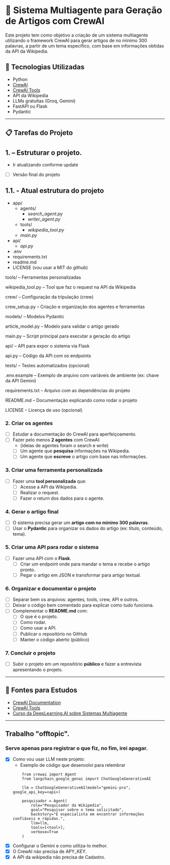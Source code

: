 # 🧠 Sistema Multiagente para Geração de Artigos com CrewAI

Este projeto tem como objetivo a criação de um sistema multiagente utilizando o framework CrewAI para gerar artigos de no mínimo 300 palavras, a partir de um tema específico, com base em informações obtidas da API da Wikipedia.

## 🚀 Tecnologias Utilizadas

- Python
- [CrewAI](https://docs.crewai.com/)
- [CrewAI Tools](https://docs.crewai.com/concepts/tools)
- API da Wikipedia
- LLMs gratuitas (Groq, Gemini)
- FastAPI ou Flask
- Pydantic

---

## 📋 Tarefas do Projeto

## 1. – Estruturar o projeto.
- Ir atualizando conforme update
- [ ] Versão final do projeto

## 1.1. - Atual estrutura do projeto
- app/
    - agents/
        - *search_agent.py*
        - *writer_agent.py*
    - tools/
        - *wikipedia_tool.py*
    - *main.py*
- api/
    - *api.py*
- .env
- requirements.txt
- readme.md
- LICENSE (vou usar a MIT do github)

tools/ – Ferramentas personalizadas

wikipedia_tool.py – Tool que faz o request na API da Wikipedia

crew/ – Configuração da tripulação (crew)

crew_setup.py – Criação e organização dos agentes e ferramentas

models/ – Modelos Pydantic

article_model.py – Modelo para validar o artigo gerado

main.py – Script principal para executar a geração do artigo

api/ – API para expor o sistema via Flask

api.py – Código da API com os endpoints

tests/ – Testes automatizados (opcional)

.env.example – Exemplo de arquivo com variáveis de ambiente (ex: chave da API Gemini)

requirements.txt – Arquivo com as dependências do projeto

README.md – Documentação explicando como rodar o projeto

LICENSE – Licença de uso (opcional)




### 2. Criar os agentes
- [ ] Estudar a documentação do CrewAI para aperfeiçoamento.
- [ ] Fazer pelo menos **2 agentes** com CrewAI: 
    - (ideias de agentes foram o search e write)
    - [ ] Um agente que **pesquisa** informações na Wikipedia.
    - [ ] Um agente que **escreve** o artigo com base nas informações.

### 3. Criar uma ferramenta personalizada
- [ ] Fazer uma **tool personalizada** que:
    - [ ] Acesse a API da Wikipedia.
    - [ ] Realizar o request.
    - [ ] Fazer o return dos dados para o agente.

### 4. Gerar o artigo final
- [ ] O sistema precisa gerar um **artigo com no mínimo 300 palavras**.
- [ ] Usar o **Pydantic** para organizar os dados do artigo (ex: título, conteúdo, tema).

### 5. Criar uma API para rodar o sistema
- [ ] Fazer uma API com o **Flask**.
    - [ ] Criar um endpoint onde para mandar o tema e recebe o artigo pronto.
    - [ ] Pegar o artigo em JSON e transformar para artigo textual.

### 6. Organizar e documentar o projeto
- [ ] Separar bem os arquivos: agentes, tools, crew, API e outros.
- [ ] Deixar o código bem comentado para explicar como tudo funciona.
- [ ] Complementar o **README.md** com:
    - [ ] O que é o projeto.
    - [ ] Como rodar.
    - [ ] Como usar a API.
    - [ ] Publicar o repositório no GitHub
    - [ ] Manter o código aberto (público)

### 7. Concluir o projeto
- [ ] Subir o projeto em um repositório **público** e fazer a entrevista apresentando o projeto.

---

## 📖 Fontes para Estudos

- [CrewAI Documentation](https://docs.crewai.com/introduction)
- [CrewAI Tools](https://docs.crewai.com/concepts/tools)
- [Curso da DeepLearning.AI sobre Sistemas Multiagente](https://www.deeplearning.ai/short-courses/multi-ai-agent-systems-with-crewai/)

---

## Trabalho "offtopic".
### Serve apenas para registrar o que fiz, no fim, irei apagar.
- [x] Como vou usar LLM neste projeto:
    - Exemplo de código que desenvolvi para relembrar
    ```
        from crewai import Agent
        from langchain_google_genai import ChatGoogleGenerativeAI

        llm = ChatGoogleGenerativeAI(model="gemini-pro", google_api_key=<api>)

        pesquisador = Agent(
            role="Pesquisador da Wikipedia",
            goal="Pesquisar sobre o tema solicitado",
            backstory="É especialista em encontrar informações confiáveis e rápidas.",
            llm=llm,
            tools=[<tool>],
            verbose=True
        )
    ```
- [x] Configurar o Gemini e como utiliza-lo melhor.
- [x] O CrewAI não precisa de APY_KEY.
- [x] A API da wikipedia não precisa de Cadastro.